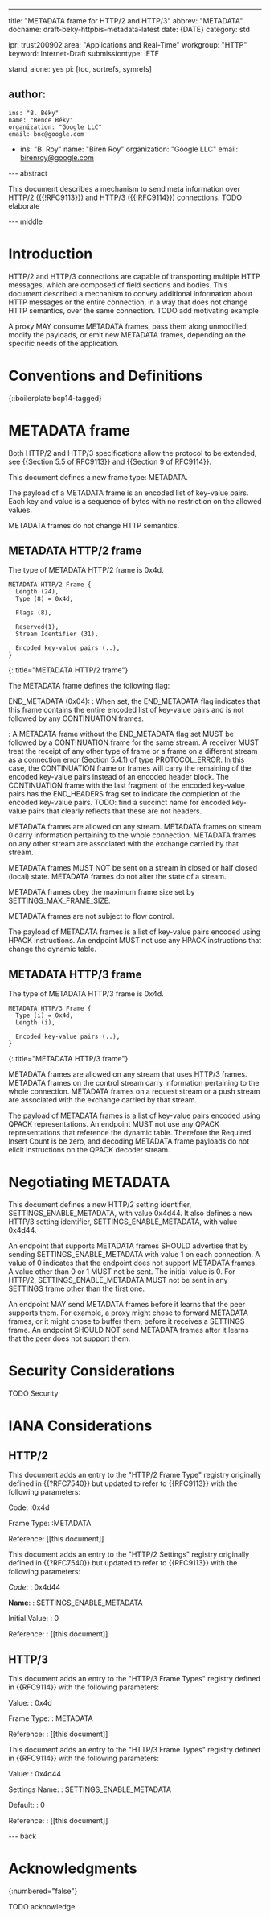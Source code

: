 ---
title: "METADATA frame for HTTP/2 and HTTP/3"
abbrev: "METADATA"
docname: draft-beky-httpbis-metadata-latest
date: {DATE}
category: std

ipr: trust200902
area: "Applications and Real-Time"
workgroup: "HTTP"
keyword: Internet-Draft
submissiontype: IETF

stand_alone: yes
pi: [toc, sortrefs, symrefs]

author:
 -
    ins: "B. Béky"
    name: "Bence Béky"
    organization: "Google LLC"
    email: bnc@google.com

 -
    ins: "B. Roy"
    name: "Biren Roy"
    organization: "Google LLC"
    email: birenroy@google.com


--- abstract

This document describes a mechanism to send meta information over HTTP/2
({{!RFC9113}}) and HTTP/3 ({{!RFC9114}}) connections.  TODO elaborate


--- middle

# Introduction

HTTP/2 and HTTP/3 connections are capable of transporting multiple HTTP
messages, which are composed of field sections and bodies.  This document
described a mechanism to convey additional information about HTTP messages or
the entire connection, in a way that does not change HTTP semantics, over the
same connection.  TODO add motivating example

A proxy MAY consume METADATA frames, pass them along unmodified, modify the
payloads, or emit new METADATA frames, depending on the specific needs of the
application.

# Conventions and Definitions

{::boilerplate bcp14-tagged}


# METADATA frame

Both HTTP/2 and HTTP/3 specifications allow the protocol to be extended, see
{{Section 5.5 of RFC9113}} and {{Section 9 of RFC9114}}.

This document defines a new frame type: METADATA.

The payload of a METADATA frame is an encoded list of key-value pairs.  Each key
and value is a sequence of bytes with no restriction on the allowed values.

METADATA frames do not change HTTP semantics.

## METADATA HTTP/2 frame

The type of METADATA HTTP/2 frame is 0x4d.

~~~~~~~~~~ ascii-art
METADATA HTTP/2 Frame {
  Length (24),
  Type (8) = 0x4d,

  Flags (8),

  Reserved(1),
  Stream Identifier (31),

  Encoded key-value pairs (..),
}
~~~~~~~~~~
{: title="METADATA HTTP/2 frame"}

The METADATA frame defines the following flag:

END_METADATA (0x04):
  : When set, the END_METADATA flag indicates that this frame contains the
  entire encoded list of key-value pairs and is not followed by any CONTINUATION
  frames.

  : A METADATA frame without the END_METADATA flag set MUST be followed by a
  CONTINUATION frame for the same stream. A receiver MUST treat the receipt of
  any other type of frame or a frame on a different stream as a connection error
  (Section 5.4.1) of type PROTOCOL_ERROR.  In this case, the CONTINUATION frame
  or frames will carry the remaining of the encoded key-value pairs instead of
  an encoded header block.  The CONTINUATION frame with the last fragment of the
  encoded key-value pairs has the END_HEADERS frag set to indicate the
  completion of the encoded key-value pairs.  TODO: find a succinct name for
  encoded key-value pairs that clearly reflects that these are not headers.

METADATA frames are allowed on any stream.  METADATA frames on stream 0 carry
information pertaining to the whole connection.  METADATA frames on any other
stream are associated with the exchange carried by that stream.

METADATA frames MUST NOT be sent on a stream in closed or half closed (local)
state.  METADATA frames do not alter the state of a stream.

METADATA frames obey the maximum frame size set by SETTINGS_MAX_FRAME_SIZE.

METADATA frames are not subject to flow control.

The payload of METADATA frames is a list of key-value pairs encoded using HPACK
instructions.  An endpoint MUST not use any HPACK instructions that change the
dynamic table.

## METADATA HTTP/3 frame

The type of METADATA HTTP/3 frame is 0x4d.

~~~~~~~~~~ ascii-art
METADATA HTTP/3 Frame {
  Type (i) = 0x4d,
  Length (i),

  Encoded key-value pairs (..),
}
~~~~~~~~~~
{: title="METADATA HTTP/3 frame"}

METADATA frames are allowed on any stream that uses HTTP/3 frames.  METADATA
frames on the control stream carry information pertaining to the whole
connection.  METADATA frames on a request stream or a push stream are associated
with the exchange carried by that stream.

The payload of METADATA frames is a list of key-value pairs encoded using QPACK
representations.  An endpoint MUST not use any QPACK representations that
reference the dynamic table.  Therefore the Required Insert Count is be zero,
and decoding METADATA frame payloads do not elicit instructions on the QPACK decoder
stream.

# Negotiating METADATA

This document defines a new HTTP/2 setting identifier, SETTINGS_ENABLE_METADATA,
with value 0x4d44.  It also defines a new HTTP/3 setting identifier,
SETTINGS_ENABLE_METADATA, with value 0x4d44.

An endpoint that supports METADATA frames SHOULD advertise that by sending
SETTINGS_ENABLE_METADATA with value 1 on each connection.  A value of 0
indicates that the endpoint does not support METADATA frames.  A value other
than 0 or 1 MUST not be sent.  The initial value is 0.  For HTTP/2,
SETTINGS_ENABLE_METADATA MUST not be sent in any SETTINGS frame other than the
first one.

An endpoint MAY send METADATA frames before it learns that the peer supports
them.  For example, a proxy might chose to forward METADATA frames, or it might
chose to buffer them, before it receives a SETTINGS frame.  An endpoint SHOULD
NOT send METADATA frames after it learns that the peer does not support them.

# Security Considerations

TODO Security


# IANA Considerations

## HTTP/2

This document adds an entry to the "HTTP/2 Frame Type" registry originally
defined in {{?RFC7540}} but updated to refer to {{RFC9113}} with the following
parameters:

Code:
  :0x4d

Frame Type:
  :METADATA

Reference: [[this document]]

This document adds an entry to the "HTTP/2 Settings" registry originally defined
in {{?RFC7540}} but updated to refer to {{RFC9113}} with the following parameters:

*Code*:
  : 0x4d44

**Name**:
  : SETTINGS_ENABLE_METADATA

Initial Value:
  : 0

Reference:
  : [[this document]]

## HTTP/3

This document adds an entry to the "HTTP/3 Frame Types" registry defined in
{{RFC9114}} with the following parameters:

Value:
  : 0x4d

Frame Type:
  : METADATA

Reference:
  : [[this document]]

This document adds an entry to the "HTTP/3 Frame Types" registry defined in
{{RFC9114}} with the following parameters:

Value:
  : 0x4d44

Settings Name:
  : SETTINGS_ENABLE_METADATA

Default:
  : 0

Reference:
  : [[this document]]


--- back

# Acknowledgments
{:numbered="false"}

TODO acknowledge.
